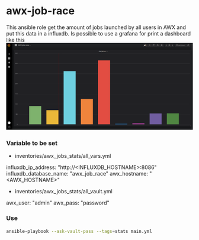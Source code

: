 # awx-job-race

This ansible role get the amount of jobs launched by all users in AWX and put this data in a influxdb.
Is possible to use a grafana for print a dashboard like this
![grafana](grafana_example.png)

### Variable to be set

- inventories/awx_jobs_stats/all_vars.yml

influxdb_ip_address: "http://<INFLUXDB_HOSTNAME>:8086"
influxdb_database_name: "awx_job_race"
awx_hostname: "<AWX_HOSTNAME>"

- inventories/awx_jobs_stats/all_vault.yml

awx_user: "admin"
awx_pass: "password"

### Use

```bash
ansible-playbook --ask-vault-pass --tags=stats main.yml
```


